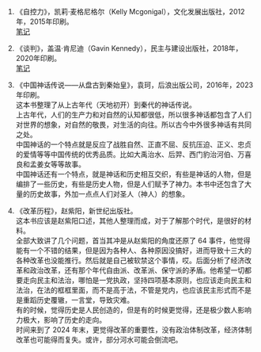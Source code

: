 1. 《自控力》，凯莉·麦格尼格尔（Kelly Mcgonigal），文化发展出版社，2012年，2015年印刷。  
  [笔记](../Psychology/Willpower.md)

2. 《谈判》，盖温·肯尼迪（Gavin Kennedy），民主与建设出版社，2018年，2020年印刷。  
  [笔记](../Miscellaneous/Negotiation.md)

3. 《中国神话传说——从盘古到秦始皇》，袁珂，后浪出版公司，2016年，2023年印刷。  
  这本书整理了从上古年代（天地初开）到秦代的神话传说。  
  上古年代，人们的生产力和对自然的认知都很低，所以很多神话都包含了人们对世界的想象，对自然的敬畏，对生活的向往。所以古今中外很多神话有共同之处。  
  中国神话的一个特点就是反应了战胜自然、正直不屈、反抗压迫、正义、忠贞的爱情等等中国传统的优秀品质。比如大禹治水、后羿、西门豹治河伯、万喜良和孟姜女等等故事。  
  中国神话还有一个特点，就是神话和历史相互交织，有些是神话的人物，但是编排了一些历史，有些是历史人物，但是人们赋予了神力。本书中还包含了大量的历史故事，外加一点点人们对圣人（神人）的想象。  

4. 《改革历程》，赵紫阳，新世纪出版社。  
  这本书应该是赵紫阳口述，其他人整理而成，对于了解那个时代，是很好的材料。  
  全部大致讲了几个问题，首当其冲是从赵紫阳的角度还原了 64 事件，他觉得能有一个不错的结果，但是因为各种人、各种原因没搞好，进而导致十三大的各种改革也没能推行。然后就是自己被软禁这个事情，哎。后面分析了经济改革和政治改革，还有那个年代自由派、改革派、保守派的矛盾。他希望一切都要走向民主和法治，哪怕是一党执政，坚持四项基本原则，也应该走向民主和法治，在法的框框里面，而不是高于法，不管是党内，也应该民主形式而不是是重蹈历史覆辙，一言堂，导致灾难。  
  有的时候，觉得历史是人民创造的，但是有的时候更觉得，还是极少数人影响力极大，影响了历史的走向。  
  时间来到了 2024 年末，更觉得改革的重要性，没有政治体制改革，经济体制改革也可能得而复失。或许，部分河水可能会倒流吧。
